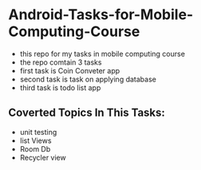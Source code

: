 # Android-Tasks-for-Mobile-Computing-Course
* this repo for my tasks in mobile computing course 
* the repo comtain 3 tasks
* first task is Coin Conveter app 
* second task is task on applying database 
* third task is todo list app 
## Coverted Topics In This Tasks: 
  * unit testing
  * list Views 
  * Room Db
  * Recycler view 
